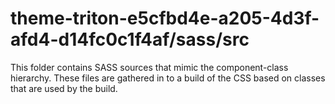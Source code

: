 # theme-triton-e5cfbd4e-a205-4d3f-afd4-d14fc0c1f4af/sass/src

This folder contains SASS sources that mimic the component-class hierarchy. These files
are gathered in to a build of the CSS based on classes that are used by the build.
